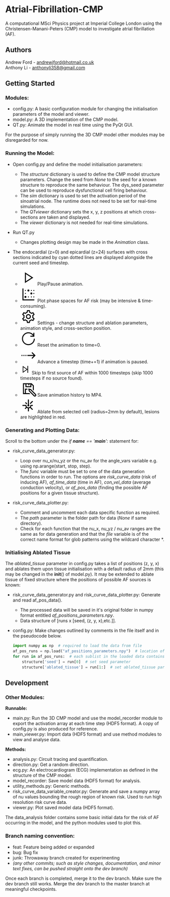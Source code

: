 # Atrial-Fibrillation-CMP

A computational MSci Physics project at Imperial College London using the Christensen-Manani-Peters (CMP) model to investigate atrial fibrillation (AF). 
 
## Authors 
Andrew Ford - andrewjford@hotmail.co.uk  
Anthony Li - anthonyli358@gmail.com   

## Getting Started
### Modules:
- config.py: A basic configuration module for changing the initialisation parameters of the model and viewer.
- model.py: A 3D implementation of the CMP model.
- QT.py: Animate the model in real time using the PyQt GUI.

For the purpose of simply running the 3D CMP model other modules may be disregarded for now.

### Running the Model:
- Open config.py and define the model initialisation parameters:
  - The *structure* dictionary is used to define the CMP model structure parameters. Change the seed from *None* to the seed for a known structure to reproduce the same behaviour. The dys_seed parameter can be used to reproduce dysfunctional cell firing behaviour.
  - The *sim* dictionary is used to set the activation period of the sinoatrial node. The runtime does not need to be set for real-time simulations.
  - The *QTviewer* dictionary sets the x, y, z positions at which cross-sections are taken and displayed.
  - The *viewer* dictionary is not needed for real-time simulations.
  
- Run QT.py 
  - Changes plotting design may be made in the *Animation* class.

- The endocardial (z=0) and epicardial (z=24) surfaces with cross sections indicated by cyan dotted lines are displayed alongside the current seed and timestep.
  - ![alt text](Icons/icons8-play-50.png) Play/Pause animation.
  - ![alt text](Icons/icons8-heat-map-50.png) Plot phase spaces for AF risk (may be intensive & time-consuming).
  - ![alt text](Icons/icons8-settings-50.png) Settings - change structure and ablation parameters, animation style, and cross-section position.
  - ![alt text](Icons/icons8-reset-50.png) Reset the animation to time=0.
  - ![alt text](Icons/icons8-advance-50.png) Advance a timestep (time+=1) if animation is paused.
  - ![alt text](Icons/icons8-end-32.png) Skip to first source of AF within 1000 timesteps (skip 1000 timesteps if no source found).
  - ![alt text](Icons/icons8-save-as-50.png) Save animation history to MP4.
  - ![alt text](Icons/icons8-laser-beam-50.png) Ablate from selected cell (radius=2mm by default), lesions are highlighted in red.
 
### Generating and Plotting Data:

Scroll to the bottom under the *if __name__ == '__main__':* statement for:

- risk_curve_data_generator.py: 
    - Loop over nu_x/nu_yz or the nu_av for the angle_vars variable e.g. using np.arange(start, stop, step).
    - The *func* variable must be set to one of the data generation functions in order to run. The options are *risk_curve_data* (risk of inducing AF), *af_time_data* (time in AF), *con_vel_data* (average conduction velocity), or *af_pos_data* (finding the possible AF positions for a given tissue structure).

- risk_curve_data_plotter.py:
    - Comment and uncomment each data specific function as required.
    - The *path* parameter is the folder path for data (*None* if same directory). 
    - Check for each function that the nu_x, nu_yz / nu_av ranges are the same as for data generation and that the *file* variable is of the correct name format for glob patterns using the wildcard character *.

### Initialising Ablated Tissue

The *ablated_tissue* parameter in config.py takes a list of positions (z, y, x) and ablates them upon tissue initialisation with a default radius of 2mm (this may be changed in the __init__() of model.py). It may be extended to ablate tissue of fixed structure where the positions of possible AF sources is known:

- risk_curve_data_generator.py and risk_curve_data_plotter.py: Generate and read af_pos_data().
    - The processed data will be saved in it's original folder in numpy format entitled *af_positions_parameters.npy*.
    - Data structure of [runs x [seed, (z, y, x),etc.]].

- config.py: Make changes outlined by comments in the file itself and in the pseudocode below.

    ```python
    import numpy as np  # required to load the data from file
    af_pos_runs = np.load("af_positions_parameters.npy")  # location of processed data
    for run in af_pos_runs:  # each sublist in the loaded data contains a run with a different tissue structure (seed)
        structure['seed'] = run[0]  # set seed parameter
        structure['ablated_tissue'] = run[1:]  # set ablated_tissue parameter
    ```

## Development 
### Other Modules:
**Runnable:**
- main.py: Run the 3D CMP model and use the model_recorder module to export the activation array at each time step (HDF5 format). A copy of config.py is also produced for reference.
- main_viewer.py: Import data (HDF5 format) and use method modules to view and analyse data.

**Methods:**
- analysis.py: Circuit tracing and quantification.
- direction.py: Get a random direction.
- ecg.py: An electrocardiogram (ECG) implementation as defined in the structure of the CMP model.
- model_recorder: Save model data (HDF5 format) for analysis.
- utility_methods.py: Generic methods.
- risk_curve_data_variable_creator.py: Generate and save a numpy array of nu values bounding the rough region of known risk. Used to run high resolution risk curve data.
- viewer.py: Plot saved model data (HDF5 format).

The data_analysis folder contains some basic initial data for the risk of AF occurring in the model, and the python modules used to plot this.

### Branch naming convention: 
- feat: Feature being added or expanded  
- bug: Bug fix   
- junk: Throwaway branch created for experimenting   
- *(any other commits; such as style changes, documentation, and minor text fixes, can be pushed straight onto the dev branch)* 
 
Once each branch is completed, merge it to the dev branch. Make sure the dev branch still works. Merge the dev branch to the master branch at meaningful checkpoints.
